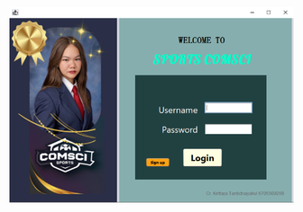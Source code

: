 ![นี่คือรูปหน้าจอ Login](https://github.com/SmileCat42/ProjectArray2103/blob/master/src/sc/03.png?raw=true)
